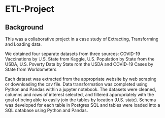 # ETL-Project

## Background
This was a collaborative project in a case study of Extracting, Transforming and Loading data. 

We obtained four separate datasets from three sources: COVID-19 Vaccinations by U.S. State from Kaggle, U.S. Population by State from the USDA, U.S. Poverty Data by State rom the USDA and COVID-19 Cases by State from Worldometers.

Each dataset was extracted from the appropriate website by web scraping or downloading the csv file. Data transformation was completed using Python and Pandas within a jupyter notebook. The datasets were cleaned, columns and rows of interest selected, and filtered appropriately with the goal of being able to easily join the tables by location (U.S. state). Schema was developed for each table in Postgres SQL and tables were loaded into a SQL database using Python and Pandas.